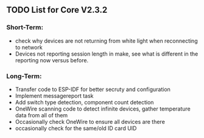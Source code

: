 ## TODO List for Core V2.3.2

### Short-Term:

* check why devices are not returning from white light when reconnecting to network
* Devices not reporting session length in make, see what is different in the reporting now versus before.

### Long-Term:

* Transfer code to ESP-IDF for better secruty and configuration
* Implement messagereport task
* Add switch type detection, component count detection
* OneWire scanning code to detect infinite devices, gather temperature data from all of them
* Occasionally check OneWire to ensure all devices are there
* occasionally check for the same/old ID card UID